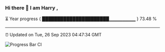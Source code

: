 ### Hi there 👋 I am Harry , 

⏳ Year progress { ██████████████████████▁▁▁▁▁▁▁▁ } 73.48 %

---

⏰ Updated on Tue, 26 Sep 2023 04:47:34 GMT

![Progress Bar CI](https://github.com/duykhang68/duykhang68/workflows/Progress%20Bar%20CI/badge.svg)
